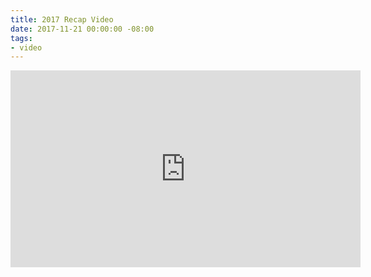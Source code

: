 ```yaml
---
title: 2017 Recap Video
date: 2017-11-21 00:00:00 -08:00
tags:
- video
---
```


<iframe width="560" height="315" src="https://www.youtube.com/embed/jxFILymVqF8" frameborder="0" gesture="media" allow="encrypted-media" allowfullscreen></iframe>